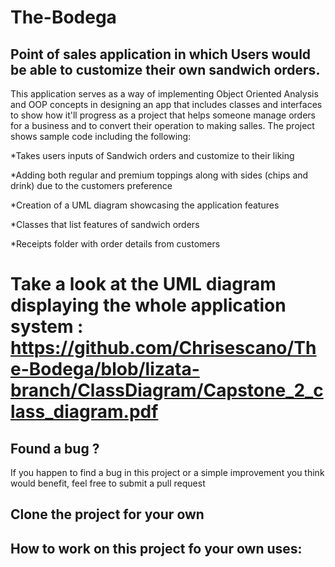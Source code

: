 # The-Bodega
## Point of sales application in which Users would be able to customize their own sandwich orders.

This application serves as a way of implementing Object Oriented Analysis and OOP concepts in designing an app that includes classes and interfaces to show how it'll progress as a project that helps someone manage orders for a business and to convert their operation to making salles. The project shows sample code including the following:

*Takes users inputs of Sandwich orders and customize to their liking 

*Adding both regular and premium toppings along with sides (chips and drink) due to the customers preference

*Creation of a UML diagram showcasing the application features

*Classes that list features of sandwich orders

*Receipts folder with order details from customers

# Take a look at the UML diagram displaying the whole application system : https://github.com/Chrisescano/The-Bodega/blob/lizata-branch/ClassDiagram/Capstone_2_class_diagram.pdf

## Found a bug ?
If you happen to find a bug in this project  or a simple improvement you think would benefit, feel free to submit a pull request

## Clone the project for your own

## How to work on this project fo your own uses:
